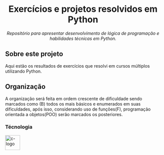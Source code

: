 <h1 align="center">Exercícios e projetos resolvidos em Python</h1>


<p align="center"><i>Repositório para apresentar desenvolvimento de lógica de programação e habilidades técnicas em Python.</i></p>

##  Sobre este projeto

Aqui estão os resultados de exercícios que resolvi em cursos múltiplos utilizando Python. 

##   Organização

A organização será feita em ordem crescente de dificuldade sendo marcados como (B) todos os mais básicos e enumerados em suas dificuldades, após isso, considerando uso de funções(F), programação orientada a objetos(POO) serão marcados os posteriores.  

###  Técnologia

<p display="inline-block">
  <img width="48" src=https://logodownload.org/wp-content/uploads/2019/10/python-logo.png" alt="c-logo"/>
  



